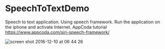 # SpeechToTextDemo

Speech to text application. Using speech framework. Run the application on the iphone and activate Internet. 
AppCoda tutorial https://www.appcoda.com/siri-speech-framework/

![screen shot 2016-12-10 at 06 44 26](https://cloud.githubusercontent.com/assets/18114560/21072587/c840e6fe-bed8-11e6-8f73-b20a3ded1593.png)
